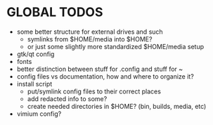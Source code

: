 GLOBAL TODOS
============
* some better structure for external drives and such
    - symlinks from $HOME/media into $HOME?
    - or just some slightly more standardized $HOME/media setup
* gtk/qt config
* fonts
* better distinction between stuff for .config and stuff for ~
* config files vs documentation, how and where to organize it?
* install script
    - put/symlink config files to their correct places
    - add redacted info to some?
    - create needed directories in $HOME? (bin, builds, media, etc)
* vimium config?
